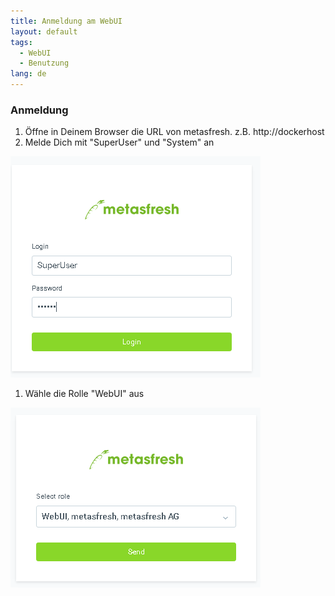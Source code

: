 ```yaml
---
title: Anmeldung am WebUI
layout: default
tags:
  - WebUI
  - Benutzung
lang: de
---
```


### Anmeldung

1. Öffne in Deinem Browser die URL von metasfresh. z.B. http://dockerhost
1. Melde Dich mit "SuperUser" und "System" an

 ![](assets/Workflow_Auftrag_Bis_Rechnung_WebUI-685e9.png)

1. Wähle die Rolle "WebUI" aus

 ![](assets/Workflow_Auftrag_Bis_Rechnung_WebUI-b7593.png)
